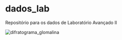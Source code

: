 # dados_lab
Repositório para os dados de Laboratório Avançado II

![difratograma_glomalina](https://github.com/Karl-Marcos/dados_lab/assets/106620307/b363b9fc-123a-417c-a7c1-97143191df8d)


